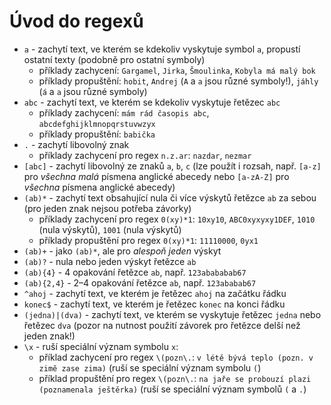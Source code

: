 Úvod do regexů
==============

* `a` - zachytí text, ve kterém se kdekoliv vyskytuje symbol `a`, propustí ostatní texty (podobně pro ostatní symboly)
  * příklady zachycení: `Gargamel`, `Jirka`, `Šmoulinka`, `Kobyla má malý bok`
  * příklady propuštění: `hobit`, `Andrej` (`A` a `a` jsou různé symboly!), `jáhly` (`á` a `a` jsou různé symboly)
* `abc` - zachytí text, ve kterém se kdekoliv vyskytuje řetězec `abc`
  * příklady zachycení: `mám rád časopis abc`, `abcdefghijklmnopqrstuvwzyx`
  * příklady propuštění: `babička`
* `.` - zachytí libovolný znak
	* příklady zachycení pro regex `n.z.ar`: `nazdar`, `nezmar`
* `[abc]` - zachytí libovolný ze znaků `a`, `b`, `c` (lze použít i rozsah, např. `[a-z]` pro *všechna malá* písmena anglické abecedy nebo `[a-zA-Z]` pro *všechna* písmena anglické abecedy)
* `(ab)*` - zachytí text obsahující nula či více výskytů řetězce `ab` za sebou (pro jeden znak nejsou potřeba závorky)
  * příklady zachycení pro regex `0(xy)*1`: `10xy10`, `ABC0xyxyxy1DEF`, `1010` (nula výskytů), `1001` (nula výskytů)
  * příklady propuštění pro regex `0(xy)*1`: `11110000`, `0yx1`
* `(ab)+` - jako `(ab)*`, ale pro *alespoň jeden* výskyt
* `(ab)?` - nula nebo jeden výskyt řetězce `ab`
* `(ab){4}` - 4 opakování řetězce `ab`, např. `123abababab67`
* `(ab){2,4}` - 2&ndash;4 opakování řetězce `ab`, např. `123ababab67`
* `^ahoj` - zachytí text, ve kterém je řetězec `ahoj` na začátku řádku
* `konec$` - zachytí text, ve kterém je řetězec `konec` na konci řádku
* `(jedna)|(dva)` - zachytí text, ve kterém se vyskytuje řetězec `jedna` nebo řetězec `dva` (pozor na nutnost použití závorek pro řetězce delší než jeden znak!)
* `\x` - ruší speciální význam symbolu `x`:
  * příklad zachycení pro regex `\(pozn\.`: `v létě bývá teplo (pozn. v zimě zase zima)` (ruší se speciální význam symbolu `(`)
  * příklad propuštění pro regex `\(pozn\.`: `na jaře se probouzí plazi (poznamenala ještěrka)` (ruší se speciální význam symbolů `(` a `.`)
